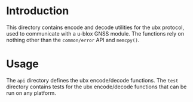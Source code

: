 # Introduction
This directory contains encode and decode utilities for the ubx protocol, used to communicate with a u-blox GNSS module.  The functions rely on nothing other than the `common/error` API and `memcpy()`.

# Usage
The `api` directory defines the ubx encode/decode functions.  The `test` directory contains tests for the ubx encode/decode functions that can be run on any platform.